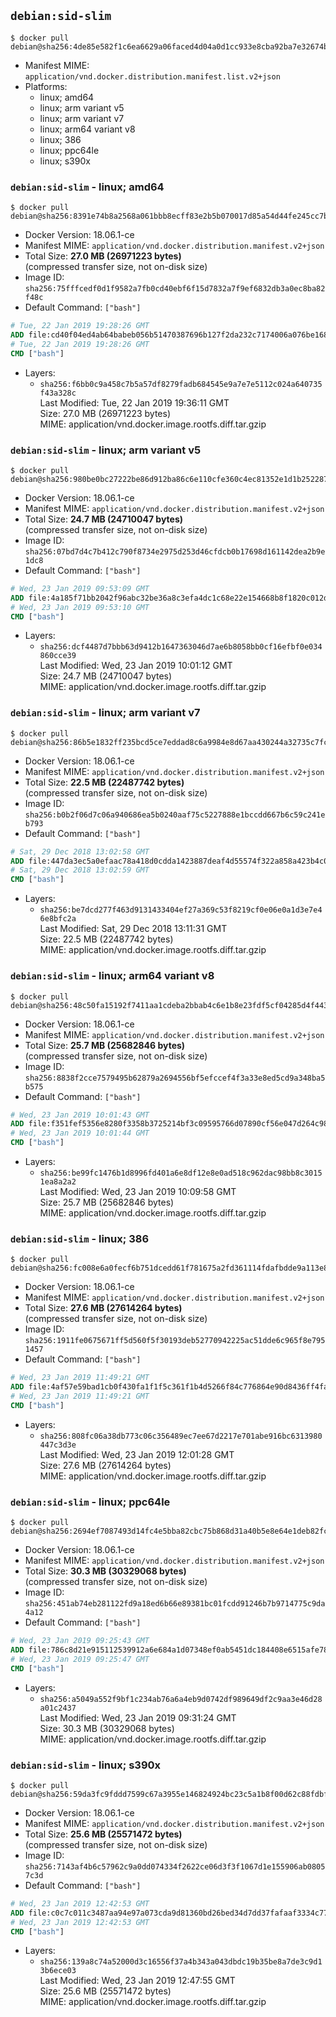 ## `debian:sid-slim`

```console
$ docker pull debian@sha256:4de85e582f1c6ea6629a06faced4d04a0d1cc933e8cba92ba7e32674b74715c8
```

-	Manifest MIME: `application/vnd.docker.distribution.manifest.list.v2+json`
-	Platforms:
	-	linux; amd64
	-	linux; arm variant v5
	-	linux; arm variant v7
	-	linux; arm64 variant v8
	-	linux; 386
	-	linux; ppc64le
	-	linux; s390x

### `debian:sid-slim` - linux; amd64

```console
$ docker pull debian@sha256:8391e74b8a2568a061bbb8ecff83e2b5b070017d85a54d44fe245cc7b347c034
```

-	Docker Version: 18.06.1-ce
-	Manifest MIME: `application/vnd.docker.distribution.manifest.v2+json`
-	Total Size: **27.0 MB (26971223 bytes)**  
	(compressed transfer size, not on-disk size)
-	Image ID: `sha256:75fffcedf0d1f9582a7fb0cd40ebf6f15d7832a7f9ef6832db3a0ec8ba82f48c`
-	Default Command: `["bash"]`

```dockerfile
# Tue, 22 Jan 2019 19:28:26 GMT
ADD file:cd40f04ed4ab64babeb056b51470387696b127f2da232c7174006a076be168e7 in / 
# Tue, 22 Jan 2019 19:28:26 GMT
CMD ["bash"]
```

-	Layers:
	-	`sha256:f6bb0c9a458c7b5a57df8279fadb684545e9a7e7e5112c024a640735f43a328c`  
		Last Modified: Tue, 22 Jan 2019 19:36:11 GMT  
		Size: 27.0 MB (26971223 bytes)  
		MIME: application/vnd.docker.image.rootfs.diff.tar.gzip

### `debian:sid-slim` - linux; arm variant v5

```console
$ docker pull debian@sha256:980be0bc27222be86d912ba86c6e110cfe360c4ec81352e1d1b25228710c78c4
```

-	Docker Version: 18.06.1-ce
-	Manifest MIME: `application/vnd.docker.distribution.manifest.v2+json`
-	Total Size: **24.7 MB (24710047 bytes)**  
	(compressed transfer size, not on-disk size)
-	Image ID: `sha256:07bd7d4c7b412c790f8734e2975d253d46cfdcb0b17698d161142dea2b9e1dc8`
-	Default Command: `["bash"]`

```dockerfile
# Wed, 23 Jan 2019 09:53:09 GMT
ADD file:4a185f71bb2042f96abc32be36a8c3efa4dc1c68e22e154668b8f1820c012de5 in / 
# Wed, 23 Jan 2019 09:53:10 GMT
CMD ["bash"]
```

-	Layers:
	-	`sha256:dcf4487d7bbb63d9412b1647363046d7ae6b8058bb0cf16efbf0e034860cce39`  
		Last Modified: Wed, 23 Jan 2019 10:01:12 GMT  
		Size: 24.7 MB (24710047 bytes)  
		MIME: application/vnd.docker.image.rootfs.diff.tar.gzip

### `debian:sid-slim` - linux; arm variant v7

```console
$ docker pull debian@sha256:86b5e1832ff235bcd5ce7eddad8c6a9984e8d67aa430244a32735c7fcf72363c
```

-	Docker Version: 18.06.1-ce
-	Manifest MIME: `application/vnd.docker.distribution.manifest.v2+json`
-	Total Size: **22.5 MB (22487742 bytes)**  
	(compressed transfer size, not on-disk size)
-	Image ID: `sha256:b0b2f06d7c06a940686ea5b0240aaf75c5227888e1bccdd667b6c59c241eb793`
-	Default Command: `["bash"]`

```dockerfile
# Sat, 29 Dec 2018 13:02:58 GMT
ADD file:447da3ec5a0efaac78a418d0cdda1423887deaf4d55574f322a858a423b4c022 in / 
# Sat, 29 Dec 2018 13:02:59 GMT
CMD ["bash"]
```

-	Layers:
	-	`sha256:be7dcd277f463d9131433404ef27a369c53f8219cf0e06e0a1d3e7e46e8bfc2a`  
		Last Modified: Sat, 29 Dec 2018 13:11:31 GMT  
		Size: 22.5 MB (22487742 bytes)  
		MIME: application/vnd.docker.image.rootfs.diff.tar.gzip

### `debian:sid-slim` - linux; arm64 variant v8

```console
$ docker pull debian@sha256:48c50fa15192f7411aa1cdeba2bbab4c6e1b8e23fdf5cf04285d4f4431b7d2e1
```

-	Docker Version: 18.06.1-ce
-	Manifest MIME: `application/vnd.docker.distribution.manifest.v2+json`
-	Total Size: **25.7 MB (25682846 bytes)**  
	(compressed transfer size, not on-disk size)
-	Image ID: `sha256:8838f2cce7579495b62879a2694556bf5efccef4f3a33e8ed5cd9a348ba5b575`
-	Default Command: `["bash"]`

```dockerfile
# Wed, 23 Jan 2019 10:01:43 GMT
ADD file:f351fef5356e8280f3358b3725214bf3c09595766d07890cf56e047d264c98af in / 
# Wed, 23 Jan 2019 10:01:44 GMT
CMD ["bash"]
```

-	Layers:
	-	`sha256:be99fc1476b1d8996fd401a6e8df12e8e0ad518c962dac98bb8c30151ea8a2a2`  
		Last Modified: Wed, 23 Jan 2019 10:09:58 GMT  
		Size: 25.7 MB (25682846 bytes)  
		MIME: application/vnd.docker.image.rootfs.diff.tar.gzip

### `debian:sid-slim` - linux; 386

```console
$ docker pull debian@sha256:fc008e6a0fecf6b751dcedd61f781675a2fd361114fdafbdde9a113e819d61f0
```

-	Docker Version: 18.06.1-ce
-	Manifest MIME: `application/vnd.docker.distribution.manifest.v2+json`
-	Total Size: **27.6 MB (27614264 bytes)**  
	(compressed transfer size, not on-disk size)
-	Image ID: `sha256:1911fe0675671ff5d560f5f30193deb52770942225ac51dde6c965f8e7951457`
-	Default Command: `["bash"]`

```dockerfile
# Wed, 23 Jan 2019 11:49:21 GMT
ADD file:4af57e59bad1cb0f430fa1f1f5c361f1b4d5266f84c776864e90d8436ff4fa1d in / 
# Wed, 23 Jan 2019 11:49:21 GMT
CMD ["bash"]
```

-	Layers:
	-	`sha256:808fc06a38db773c06c356489ec7ee67d2217e701abe916bc6313980447c3d3e`  
		Last Modified: Wed, 23 Jan 2019 12:01:28 GMT  
		Size: 27.6 MB (27614264 bytes)  
		MIME: application/vnd.docker.image.rootfs.diff.tar.gzip

### `debian:sid-slim` - linux; ppc64le

```console
$ docker pull debian@sha256:2694ef7087493d14fc4e5bba82cbc75b868d31a40b5e8e64e1deb82fc1079c23
```

-	Docker Version: 18.06.1-ce
-	Manifest MIME: `application/vnd.docker.distribution.manifest.v2+json`
-	Total Size: **30.3 MB (30329068 bytes)**  
	(compressed transfer size, not on-disk size)
-	Image ID: `sha256:451ab74eb281122fd9a18ed6b66e89381bc01fcdd91246b7b9714775c9da4a12`
-	Default Command: `["bash"]`

```dockerfile
# Wed, 23 Jan 2019 09:25:43 GMT
ADD file:786c8d21e915112539912a6e684a1d07348ef0ab5451dc184408e6515afe787b in / 
# Wed, 23 Jan 2019 09:25:47 GMT
CMD ["bash"]
```

-	Layers:
	-	`sha256:a5049a552f9bf1c234ab76a6a4eb9d0742df989649df2c9aa3e46d28a01c2437`  
		Last Modified: Wed, 23 Jan 2019 09:31:24 GMT  
		Size: 30.3 MB (30329068 bytes)  
		MIME: application/vnd.docker.image.rootfs.diff.tar.gzip

### `debian:sid-slim` - linux; s390x

```console
$ docker pull debian@sha256:59da3fc9fddd7599c67a3955e146824924bc23c5a1b8f00d62c88fdbf8ff6a55
```

-	Docker Version: 18.06.1-ce
-	Manifest MIME: `application/vnd.docker.distribution.manifest.v2+json`
-	Total Size: **25.6 MB (25571472 bytes)**  
	(compressed transfer size, not on-disk size)
-	Image ID: `sha256:7143af4b6c57962c9a0dd074334f2622ce06d3f3f1067d1e155906ab08057c3d`
-	Default Command: `["bash"]`

```dockerfile
# Wed, 23 Jan 2019 12:42:53 GMT
ADD file:c0c7c011c3487aa94e97a073cda9d81360bd26bed34d7dd37fafaaf3334c775e in / 
# Wed, 23 Jan 2019 12:42:53 GMT
CMD ["bash"]
```

-	Layers:
	-	`sha256:139a8c74a52000d3c16556f37a4b343a043dbdc19b35be8a7de3c9d13b6ece03`  
		Last Modified: Wed, 23 Jan 2019 12:47:55 GMT  
		Size: 25.6 MB (25571472 bytes)  
		MIME: application/vnd.docker.image.rootfs.diff.tar.gzip
